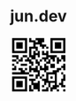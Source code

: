 # jun.dev

<img src="docs/qrcode.png" alt="https://bili-jun.github.io">
<style>
  img {
    transform: scale(.4);
    transform-origin: top left;
  }
</style>